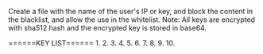 Create a file with the name of the user's IP or key, and block the content in the blacklist, and allow the use in the whitelist.
Note: All keys are encrypted with sha512 hash and the encrypted key is stored in base64.

======KEY LIST======
1.
2.
3.
4.
5.
6.
7.
8.
9.
10.

